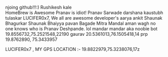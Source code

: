njoing github!!!:)
Rushikesh kale  
HomeBrew is Awesome
Pranav is idiot!
Pranav Sarwade
darshana
kaustubh tulaskar
LUCIFER0x7, We all are awesome developer's 
aarya
ankit 
Shaunak Bhagurkar
Shaunak Bhaiyya
pavan Bagade Mitra Mandal
aman wagh
no one knows who is Pranav Deshpande. lol
mandar mandar aka noobie bot
19.8556732,75.2521548,22190
gaurav 20.5361013,76.1505418,14
prp 19.8762890, 75.3433957

LUCIFER0x7  , MY GPS LOCATION :- 19.8822979,75.3238076,17z
